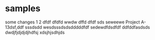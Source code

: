 # samples
some changes
1
2
dfdf
dfdfd
wwdw
dffd
dfdf
sds
seweewe
Project A-13dsf,ddf
sssdsdd
wesdsssdsdsdddddfdf
sedewdfdsdfdf
ddfddfasdsds
dwdjfjdjdjdjhdfsj
xdsjhjsdhjds
